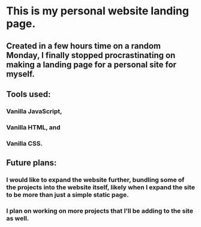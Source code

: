 # This is my personal website landing page.

## Created in a few hours time on a random Monday, I finally stopped procrastinating on making a landing page for a personal site for myself.

## Tools used:

### Vanilla JavaScript,

### Vanilla HTML, and

### Vanilla CSS.

## Future plans:

### I would like to expand the website further, bundling some of the projects into the website itself, likely when I expand the site to be more than just a simple static page.

### I plan on working on more projects that I'll be adding to the site as well.
